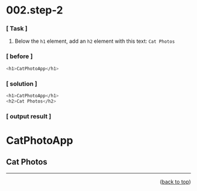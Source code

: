 <a name="topage"></a>

# 002.step-2

### [ Task ]
  1. Below the `h1` element, add an `h2` element with this text: `Cat Photos`

### [ before ]

```sh
<h1>CatPhotoApp</h1>
```

### [ solution ]

```sh
<h1>CatPhotoApp</h1>
<h2>Cat Photos</h2>
```

### [ output result ]

<html>
  <body>
    <h1>CatPhotoApp</h1>
    <h2>Cat Photos</h2>
  </body>
</html>

-----

<p align="right">(<a href="#topage">back to top</a>)</p>
<br/>
<br/>
